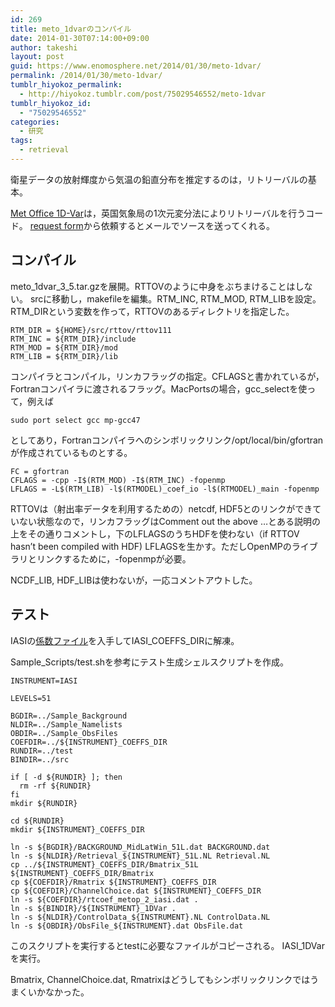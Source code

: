 ```yaml
---
id: 269
title: meto_1dvarのコンパイル
date: 2014-01-30T07:14:00+09:00
author: takeshi
layout: post
guid: https://www.enomosphere.net/2014/01/30/meto-1dvar/
permalink: /2014/01/30/meto-1dvar/
tumblr_hiyokoz_permalink:
  - http://hiyokoz.tumblr.com/post/75029546552/meto-1dvar
tumblr_hiyokoz_id:
  - "75029546552"
categories:
  - 研究
tags:
  - retrieval
---
```

衛星データの放射輝度から気温の鉛直分布を推定するのは，リトリーバルの基本。<!--more-->

<a href="http://research.metoffice.gov.uk/research/interproj/nwpsaf/metoffice_1dvar/index.html">Met Office 1D-Var</a>は，英国気象局の1次元変分法によりリトリーバルを行うコード。
<a href="http://research.metoffice.gov.uk/research/interproj/nwpsaf/request_forms/request_ukmo1dvar.html">request form</a>から依頼するとメールでソースを送ってくれる。
<h2>コンパイル</h2>
meto_1dvar_3_5.tar.gzを展開。RTTOVのように中身をぶちまけることはしない。
srcに移動し，makefileを編集。RTM_INC, RTM_MOD, RTM_LIBを設定。RTM_DIRという変数を作って，RTTOVのあるディレクトリを指定した。
<pre><code>RTM_DIR = ${HOME}/src/rttov/rttov111
RTM_INC = ${RTM_DIR}/include
RTM_MOD = ${RTM_DIR}/mod 
RTM_LIB = ${RTM_DIR}/lib
</code></pre>
コンパイラとコンパイル，リンカフラッグの指定。CFLAGSと書かれているが，Fortranコンパイラに渡されるフラッグ。MacPortsの場合，gcc_selectを使って，例えば
<pre><code>sudo port select gcc mp-gcc47
</code></pre>
としてあり，Fortranコンパイラへのシンボリックリンク/opt/local/bin/gfortranが作成されているものとする。
<pre><code>FC = gfortran
CFLAGS = -cpp -I$(RTM_MOD) -I$(RTM_INC) -fopenmp
LFLAGS = -L$(RTM_LIB) -l$(RTMODEL)_coef_io -l$(RTMODEL)_main -fopenmp
</code></pre>
RTTOVは（射出率データを利用するための）netcdf, HDF5とのリンクができていない状態なので，リンカフラッグはComment out the above …とある説明の上をその通りコメントし，下のLFLAGSのうちHDFを使わない（if RTTOV hasn’t been compiled with HDF) LFLAGSを生かす。ただしOpenMPのライブラリとリンクするために，-fopenmpが必要。

NCDF_LIB, HDF_LIBは使わないが，一応コメントアウトした。
<h2>テスト</h2>
IASIの<a href="http://research.metoffice.gov.uk/research/interproj/nwpsaf/rtm/rttov11_coefficients.html">係数ファイル</a>を入手してIASI_COEFFS_DIRに解凍。

Sample_Scripts/test.shを参考にテスト生成シェルスクリプトを作成。
<pre><code>INSTRUMENT=IASI

LEVELS=51

BGDIR=../Sample_Background
NLDIR=../Sample_Namelists
OBDIR=../Sample_ObsFiles
COEFDIR=../${INSTRUMENT}_COEFFS_DIR
RUNDIR=../test
BINDIR=../src

if [ -d ${RUNDIR} ]; then
  rm -rf ${RUNDIR}
fi
mkdir ${RUNDIR}

cd ${RUNDIR}
mkdir ${INSTRUMENT}_COEFFS_DIR

ln -s ${BGDIR}/BACKGROUND_MidLatWin_51L.dat BACKGROUND.dat 
ln -s ${NLDIR}/Retrieval_${INSTRUMENT}_51L.NL Retrieval.NL
cp ../${INSTRUMENT}_COEFFS_DIR/Bmatrix_51L ${INSTRUMENT}_COEFFS_DIR/Bmatrix
cp ${COEFDIR}/Rmatrix ${INSTRUMENT}_COEFFS_DIR
cp ${COEFDIR}/ChannelChoice.dat ${INSTRUMENT}_COEFFS_DIR
ln -s ${COEFDIR}/rtcoef_metop_2_iasi.dat .
ln -s ${BINDIR}/${INSTRUMENT}_1DVar .
ln -s ${NLDIR}/ControlData_${INSTRUMENT}.NL ControlData.NL
ln -s ${OBDIR}/ObsFile_${INSTRUMENT}.dat ObsFile.dat
</code></pre>
このスクリプトを実行するとtestに必要なファイルがコピーされる。
IASI_1DVarを実行。

Bmatrix, ChannelChoice.dat, Rmatrixはどうしてもシンボリックリンクではうまくいかなかった。